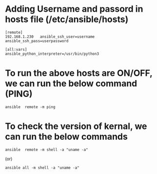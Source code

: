 # Adding Username and passord in hosts file (/etc/ansible/hosts)

```
[remote]
192.168.1.230   ansible_ssh_user=username        ansible_ssh_pass=userpassword

[all:vars]
ansible_python_interpreter=/usr/bin/python3
```

# To run the above hosts are ON/OFF, we can run the below command (PING)
```
ansible  remote -m ping
```

# To check the version of kernal, we can run the below commands
```
ansible  remote -m shell -a "uname -a"
```
(or)
```
ansible all -m shell -a "uname -a"
```
